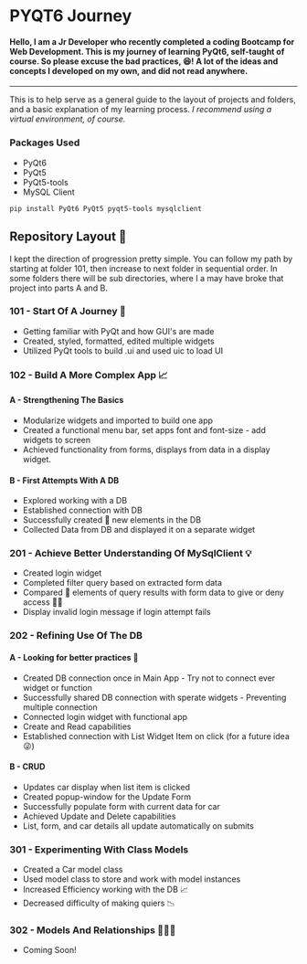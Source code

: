 # PYQT6 Journey
#### Hello, I am a Jr Developer who recently completed a coding Bootcamp for Web Development. This is my journey of learning PyQt6, self-taught of course. So please excuse the bad practices, :laughing:!  A lot of the ideas and concepts I developed on my own, and did not read anywhere.
 ---
 This is to help serve as a general guide to the layout of projects and folders, and a basic explanation of my learning process. _I recommend using a virtual environment, of course._
 ### Packages Used
 - PyQt6
 - PyQt5
 - PyQt5-tools
 - MySQL Client
```
pip install PyQt6 PyQt5 pyqt5-tools mysqlclient
```
## Repository Layout :file_folder:
I kept the direction of progression pretty simple.  You can follow my path by starting at folder 101, then increase to next folder in sequential order. In some folders there will be sub directories, where I a may have broke that project into parts A and B.
### 101 - Start Of A Journey :sunrise_over_mountains:
- Getting familiar with PyQt and how GUI's are made
- Created, styled, formatted, edited multiple widgets
- Utilized PyQt tools to build .ui and used uic to load UI
### 102 - Build A More Complex App :chart_with_upwards_trend:
#### A - Strengthening The Basics
- Modularize widgets and imported to build one app
- Created a functional menu bar, set apps font and font-size - add widgets to screen
- Achieved functionality from forms, displays from data in a display widget.
#### B - First Attempts With A DB
- Explored working with a DB
- Established connection with DB
- Successfully created :pencil: new elements in the DB
- Collected Data from DB and displayed it on a separate widget
### 201 - Achieve Better Understanding Of MySqlClient :bulb:
- Created login widget
- Completed filter query based on extracted form data
- Compared :eyes: elements of query results with form data to give or deny access :guardsman:
- Display invalid login message if login attempt fails
### 202 - Refining Use Of The DB
#### A - Looking for better practices :thinking:
- Created DB connection once in Main App - Try not to connect ever widget or function
- Successfully shared DB connection with sperate widgets - Preventing multiple connection
- Connected login widget with functional app
- Create and Read capabilities
- Established connection with List Widget Item on click (for a future idea :stuck_out_tongue_winking_eye:)
#### B - CRUD
- Updates car display when list item is clicked
- Created popup-window for the Update Form
- Successfully populate form with current data for car
- Achieved Update and Delete capabilities
- List, form, and car details all update automatically on submits
### 301 - Experimenting With Class Models
- Created a Car model class
- Used model class to store and work with model instances
- Increased Efficiency working with the DB :chart_with_upwards_trend:
- Decreased difficulty of making quiers :chart_with_downwards_trend:
### 302 - Models And Relationships :construction_worker::construction::construction_worker:
- Coming Soon!